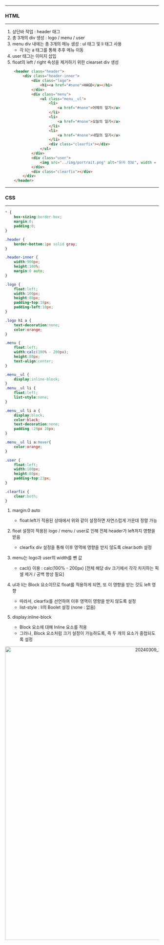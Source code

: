 -----
### HTML
-----
1. 상단바 작업 : header 태그
2. 총 3개의 div 생성 : logo / menu / user
3. menu div 내에는 총 3개의 메뉴 생성 : ul 태그 및 li 태그 사용
   - 각 li는 a 태그를 통해 추후 메뉴 이동
4. user 태그는 이미지 삽입
5. float의 left / right 속성을 제거하기 위한 clearset div 생성

```html
    <header class="header">
        <div class="header-inner">
            <div class="logo">
                <h1><a href="#none">HAGD</a></h1>
            </div>
            <div class="menu">
                <ul class="menu__ul">
                    <li>
                        <a href="#none">어제의 일기</a>
                    </li>
                    <li>
                        <a href="#none">오늘의 일기</a>
                    </li>
                    <li>
                        <a href="#none">내일의 일기</a>
                    </li>
                    <div class="clearfix"></div>
                </ul>
            </div>
            <div class="user">
                <img src="../img/portrait.png" alt="유저 정보", width = "32", height = "32">
            </div>
            <div class="clearfix"></div>
        </div>
    </header>
```

-----
### CSS
-----

```css
* {
    box-sizing:border-box;
    margin:0;
    padding:0;
}

.header {
    border-bottom:1px solid gray;
}

.header-inner {
    width:900px;
    height:100%;
    margin:0 auto;
}

.logo {
    float:left;
    width:100px;
    height:80px;
    padding-top:18px;
    padding-left:10px;
}

.logo h1 a {
    text-decoration:none;
    color:orange;
}

.menu {
    float:left;
    width:calc(100% - 200px);
    height:80px;
    text-align:center;
}

.menu__ul {
    display:inline-block;
}
.menu__ul li {
    float:left;
    list-style:none;
}

.menu__ul li a {
    display:block;
    color:black;
    text-decoration:none;
    padding :29px 20px;
}

.menu__ul li a:hover{
    color:orange;
}

.user {
    float:left;
    width:100px;
    height:80px;
    padding-top:23px;
}

.clearfix {
    clear:both;
}
```

1. margin:0 auto
   - float:left가 적용된 상태에서 위와 같이 설정하면 자연스럽게 가운데 정렬 가능

2. float 설정이 적용된 logo / menu / user로 인해 전체 header가 left까지 영향을 받음
   - clearfix div 설정을 통해 이후 영역에 영향을 받지 않도록 clear:both 설정

3. menu는 logo과 user의 width를 뺀 값
   - cacl() 이용 : calc(100% - 200px) [전체 해당 div 크기에서 각각 차지하는 픽셀 제거 / 공백 항상 필요]

4. ul과 li는 Block 요소이므로 float를 적용하게 되면, 또 이 영향을 받는 것도 left 영향
   - 따라서, clearfix를 선언하여 이후 영역이 영향을 받지 않도록 설정
   - list-style : li의 Boolet 설정 (none : 없음)

5. display:inline-block
   - Block 요소에 대해 Inline 요소를 적용
   - 그러나, Block 요소처럼 크기 설정이 가능하도록, 즉 두 개의 요소가 중첩되도록 설정

<div align = "center">
<img width="960" alt="20240309_231748" src="https://github.com/sooyounghan/DataBase/assets/34672301/a374c3dc-9a47-4fb4-9ce0-21b9412d9227">
</div>
